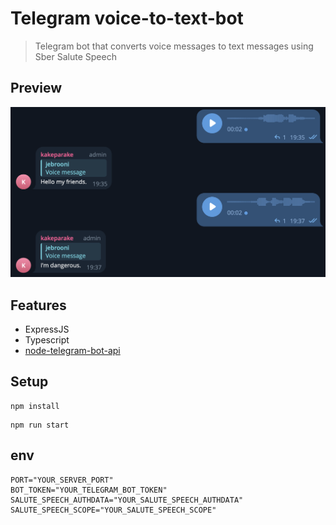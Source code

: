 # Telegram voice-to-text-bot

> Telegram bot that converts voice messages to text messages using Sber Salute Speech

## Preview

![image](src/assets/preview.png)

## Features

- ExpressJS
- Typescript
- [node-telegram-bot-api](https://www.npmjs.com/package/node-telegram-bot-api)

## Setup

```
npm install
```

```
npm run start
```

## env

```
PORT="YOUR_SERVER_PORT"
BOT_TOKEN="YOUR_TELEGRAM_BOT_TOKEN"
SALUTE_SPEECH_AUTHDATA="YOUR_SALUTE_SPEECH_AUTHDATA"
SALUTE_SPEECH_SCOPE="YOUR_SALUTE_SPEECH_SCOPE"
```
